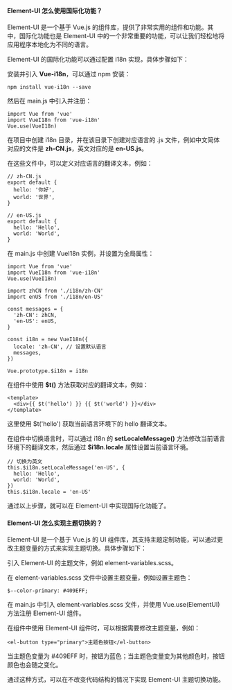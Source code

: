 <!--
 * @Author: Shu Binqi
 * @Date: 2023-02-24 21:07:13
 * @LastEditors: Shu Binqi
 * @LastEditTime: 2023-03-03 13:58:18
 * @Description: Element-UI 面试题（2题）
 * @Version: 1.0.0
 * @FilePath: \interviewQuestions\UI\Element-UI.md
-->

#### Element-UI 怎么使用国际化功能？

Element-UI 是一个基于 Vue.js 的组件库，提供了非常实用的组件和功能。其中，国际化功能也是 Element-UI 中的一个非常重要的功能，可以让我们轻松地将应用程序本地化为不同的语言。

Element-UI 的国际化功能可以通过配置 i18n 实现，具体步骤如下：

安装并引入 **Vue-i18n**，可以通过 npm 安装：

```
npm install vue-i18n --save
```

然后在 main.js 中引入并注册：

```
import Vue from 'vue'
import VueI18n from 'vue-i18n'
Vue.use(VueI18n)
```

在项目中创建 i18n 目录，并在该目录下创建对应语言的 .js 文件，例如中文简体对应的文件是 **zh-CN.js**，英文对应的是 **en-US.js**。

在这些文件中，可以定义对应语言的翻译文本，例如：

```
// zh-CN.js
export default {
  hello: '你好',
  world: '世界',
}

// en-US.js
export default {
  hello: 'Hello',
  world: 'World',
}
```

在 main.js 中创建 VueI18n 实例，并设置为全局属性：

```
import Vue from 'vue'
import VueI18n from 'vue-i18n'
Vue.use(VueI18n)

import zhCN from './i18n/zh-CN'
import enUS from './i18n/en-US'

const messages = {
  'zh-CN': zhCN,
  'en-US': enUS,
}

const i18n = new VueI18n({
  locale: 'zh-CN', // 设置默认语言
  messages,
})

Vue.prototype.$i18n = i18n
```

在组件中使用 **$t()** 方法获取对应的翻译文本，例如：

```
<template>
  <div>{{ $t('hello') }} {{ $t('world') }}</div>
</template>
```

这里使用 $t('hello') 获取当前语言环境下的 hello 翻译文本。

在组件中切换语言时，可以通过 i18n 的 **setLocaleMessage()** 方法修改当前语言环境下的翻译文本，然后通过 **$i18n.locale** 属性设置当前语言环境。

```
// 切换为英文
this.$i18n.setLocaleMessage('en-US', {
  hello: 'Hello',
  world: 'World',
})
this.$i18n.locale = 'en-US'
```

通过以上步骤，就可以在 Element-UI 中实现国际化功能了。

#### Element-UI 怎么实现主题切换的？

Element-UI 是一个基于 Vue.js 的 UI 组件库，其支持主题定制功能，可以通过更改主题变量的方式来实现主题切换。具体步骤如下：

引入 Element-UI 的主题文件，例如 element-variables.scss。

在 element-variables.scss 文件中设置主题变量，例如设置主题色：

```
$--color-primary: #409EFF;
```

在 main.js 中引入 element-variables.scss 文件，并使用 Vue.use(ElementUI) 方法注册 Element-UI 组件。

在组件中使用 Element-UI 组件时，可以根据需要修改主题变量，例如：

```
<el-button type="primary">主题色按钮</el-button>
```

当主题色变量为 #409EFF 时，按钮为蓝色；当主题色变量变为其他颜色时，按钮颜色也会随之变化。

通过这种方式，可以在不改变代码结构的情况下实现 Element-UI 主题切换功能。
